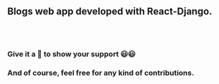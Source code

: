 ## Blogs web app developed with React-Django.


<br/><br/>
### Give it a :star2: to show your support :smiley::smiley:
### And of course, feel free for any kind of contributions.
